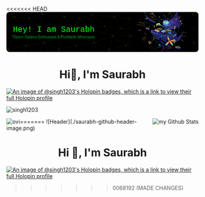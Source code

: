 <<<<<<< HEAD
![Header](./saurabh-github-header-image.png)

<h1 align="center">Hi👋, I'm Saurabh </h1>

[![An image of @singh1203's Holopin badges, which is a link to view their full Holopin profile](https://holopin.me/singh1203)](https://holopin.io/@singh1203)
 
<!--
<p align="left"> <img src="https://visitor-badge.laobi.icu/badge?page_id=singh1203.singh1203" alt="singh1203"> </p> -->

<p align="left"> <img src="https://komarev.com/ghpvc/?username=singh1203&label=Profile+view&style=for-the-badge&color=orange" alt="singh1203" </p>

<p >
<img align="left" src="https://github-readme-stats.vercel.app/api/top-langs?username=singh1203&show_icons=true&locale=en&layout=compact&theme=chartreuse-dark" alt="ovi" />

 <img align="right" src="https://github-readme-stats.vercel.app/api?username=singh1203&include_all_commits=true&count_private=true&show_icons=true&line_height=20&title_color=2B5BBD&icon_color=1124BB&text_color=A1A1A1&bg_color=0,000000,130F40" alt="my Github Stats"/>
</p>
=======
![Header](./saurabh-github-header-image.png)

<h1 align="center">Hi 👋, I'm Saurabh </h1>

[![An image of @singh1203's Holopin badges, which is a link to view their full Holopin profile](https://holopin.me/singh1203)](https://holopin.io/@singh1203)
 
<!--
<p align="left"> <img src="https://visitor-badge.laobi.icu/badge?page_id=singh1203.singh1203" alt="singh1203"> </p> -->


>>>>>>> 0068192 (MADE CHANGES)
